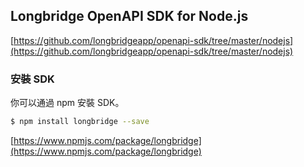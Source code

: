 ## Longbridge OpenAPI SDK for Node.js

[https://github.com/longbridgeapp/openapi-sdk/tree/master/nodejs](https://github.com/longbridgeapp/openapi-sdk/tree/master/nodejs)

### 安裝 SDK

你可以通過 npm 安裝 SDK。

```bash
$ npm install longbridge --save
```

[https://www.npmjs.com/package/longbridge](https://www.npmjs.com/package/longbridge)
